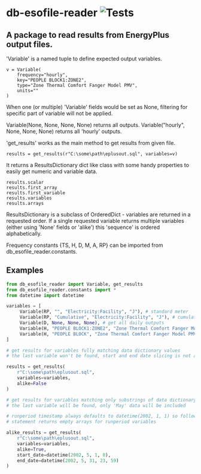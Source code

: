 # db-esofile-reader ![Tests](https://github.com/DesignBuilderSoftware/db-esofile-reader/workflows/Tests/badge.svg)
## A package to read results from EnergyPlus output files.

'Variable' is a named tuple to define expected output variables.

    v = Variable(
        frequency="hourly",
        key="PEOPLE BLOCK1:ZONE2",
        type="Zone Thermal Comfort Fanger Model PMV",
        units=""
    )
   
When one (or multiple) 'Variable' fields would be set as None,
filtering for specific part of variable will not be applied.

Variable(None, None, None, None) returns all outputs.
Variable("hourly", None, None, None) returns all 'hourly' outputs.


'get_results' works as the main method to get results from given file.

    results = get_results(r"C:\some\path\eplusout.sql", variables=v)
    
It returns a ResultsDictionary dict like class with some
handy properties to easily get numeric and variable data.

    results.scalar
    results.first_array
    results.first_variable
    results.variables
    results.arrays

ResultsDictionary is a subclass of OrderedDict - variables are returned in a 
requested order. If a single requested variable returns multiple variables 
(either using 'None' fields or 'alike') this 'sequence' is ordered alphabetically.

Frequency constants {TS, H, D, M, A, RP} can be imported
from db_esofile_reader.constants.

Examples
--------
```Python
from db_esofile_reader import Variable, get_results
from db_esofile_reader.constants import *
from datetime import datetime

variables = [
     Variable(RP, "", "Electricity:Facility", "J"), # standard meter
     Variable(RP, "Cumulative", "Electricity:Facility", "J"), # cumulative meter
     Variable(D, None, None, None), # get all daily outputs
     Variable(H, "PEOPLE BLOCK1:ZONE2", "Zone Thermal Comfort Fanger Model PMV", ""),
     Variable(H, "PEOPLE BLOCK", "Zone Thermal Comfort Fanger Model PMV", "")
]

# get results for variables fully matching data dictionary values
# the last variable won't be found, start and end date slicing is not applied

results = get_results(
    r"C:\some\path\eplusout.sql",
    variables=variables,
    alike=False
)

# get results for variables matching only substrings of data dictionary values
# the last variable will be found, only 'May' data will be included

# runperiod timestamp always defaults to datetime(2002, 1, 1) so following
# statement returns empty arrays for runperiod variables

alike_results = get_results(
    r"C:\some\path\eplusout.sql",
    variables=variables,
    alike=True,
    start_date=datetime(2002, 5, 1, 0),
    end_date=datetime(2002, 5, 31, 23, 59)
)
```
